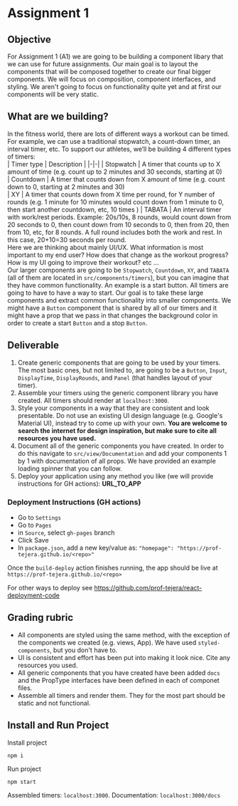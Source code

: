 # Assignment 1

## Objective

For Assignment 1 (A1) we are going to be building a component libary that we can use for future assignments. Our main goal is to layout the components that will be composed together to create our final bigger components. We will focus on composition, component interfaces, and styling. We aren't going to focus on functionality quite yet and at first our components will be very static.

## What are we building?

In the fitness world, there are lots of different ways a workout can be timed. For example, we can use a traditional stopwatch, a count-down timer, an interval timer, etc. To support our athletes, we’ll be building 4 different types of timers:
<br/>
| Timer type | Description |
|-|-|
| Stopwatch | A timer that counts up to X amount of time (e.g. count up to 2 minutes and 30 seconds, starting at 0)  
| Countdown | A timer that counts down from X amount of time (e.g. count down to 0, starting at 2 minutes and 30)  
| XY | A timer that counts down from X time per round, for Y number of rounds (e.g. 1 minute for 10 minutes would count down from 1 minute to 0, then start another countdown, etc, 10 times )
| TABATA | An interval timer with work/rest periods. Example: 20s/10s, 8 rounds, would count down from 20 seconds to 0, then count down from 10 seconds to 0, then from 20, then from 10, etc, for 8 rounds. A full round includes both the work and rest. In this case, 20+10=30 seconds per round.
<br/>
Here we are thinking about mainly UI/UX. What information is most important to my end user? How does that change as the workout progress? How is my UI going to improve their workout? etc ...
<br/>
Our larger components are going to be `Stopwatch`, `Countdown`, `XY`, and `TABATA` (all of them are located in `src/components/timers`), but you can imagine that they have common functionality. An example is a start button. All timers are going to have to have a way to start. Our goal is to take these large components and extract common functionality into smaller components. We might have a `Button` component that is shared by all of our timers and it might have a prop that we pass in that changes the background color in order to create a start `Button` and a stop `Button`.

## Deliverable

1. Create generic components that are going to be used by your timers. The most basic ones, but not limited to, are going to be a `Button`, `Input`, `DisplayTime`, `DisplayRounds`, and `Panel` (that handles layout of your timer).
2. Assemble your timers using the generic component library you have created. All timers should render at `localhost:3000`.
3. Style your components in a way that they are consistent and look presentable. Do not use an existing UI design language (e.g. Google's Material UI), instead try to come up with your own. **You are welcome to search the internet for design inspiration, but make sure to cite all resources you have used.**
4. Document all of the generic components you have created. In order to do this navigate to `src/view/Documentation` and add your components 1 by 1 with documentation of all props. We have provided an example loading spinner that you can follow.
5. Deploy your application using any method you like (we will provide instructions for GH actions): **URL_TO_APP**

### Deployment Instructions (GH actions)

- Go to `Settings`
- Go to `Pages`
- in `Source`, select `gh-pages` branch
- Click Save
- In `package.json`, add a new key/value as: `"homepage": "https://prof-tejera.github.io/<repo>"`

Once the `build-deploy` action finishes running, the app should be live
at `https://prof-tejera.github.io/<repo>`

For other ways to deploy see https://github.com/prof-tejera/react-deployment-code

## Grading rubric

- All components are styled using the same method, with the exception of the components we created (e.g. views, App). We have used `styled-components`, but you don't have to.
- UI is consistent and effort has been put into making it look nice. Cite any resources you used.
- All generic components that you have created have been added `docs` and the PropType interfaces have been defined in each of componet files.
- Assemble all timers and render them. They for the most part should be static and not functional.

## Install and Run Project

Install project

```
npm i
```

Run project

```
npm start
```

Assembled timers: `localhost:3000`. Documentation: `localhost:3000/docs`
